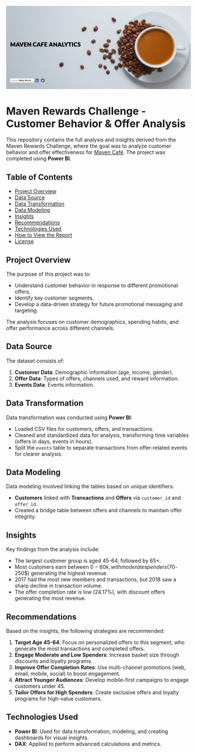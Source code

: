 ![Maven Café Homepage](https://github.com/IkhlasAhmad1998/Power-Bi-Projects/blob/c8a37249e720d9dd729a8949be988c9271b37e38/Maven%20Cafe%20Challenge/images/hompage-with-details.jpg)

# Maven Rewards Challenge - Customer Behavior & Offer Analysis

This repository contains the full analysis and insights derived from the Maven Rewards Challenge, where the goal was to analyze customer behavior and offer effectiveness for [Maven Café](https://mavenanalytics.io/challenges/maven-rewards-challenge/404c6060-60eb-400f-9bce-c3b9f97e9d5a). The project was completed using **Power BI**.

## Table of Contents
- [Project Overview](#project-overview)
- [Data Source](#data-source)
- [Data Transformation](#data-transformation)
- [Data Modeling](#data-modeling)
- [Insights](#insights)
- [Recommendations](#recommendations)
- [Technologies Used](#technologies-used)
- [How to View the Report](#how-to-view-the-report)
- [License](#license)

## Project Overview
The purpose of this project was to:
- Understand customer behavior in response to different promotional offers.
- Identify key customer segments.
- Develop a data-driven strategy for future promotional messaging and targeting.

The analysis focuses on customer demographics, spending habits, and offer performance across different channels.

## Data Source
The dataset consists of:
1. **Customer Data**: Demographic information (age, income, gender).
2. **Offer Data**: Types of offers, channels used, and reward information.
3. **Events Data**: Events information.

## Data Transformation
Data transformation was conducted using **Power BI**:
- Loaded CSV files for customers, offers, and transactions.
- Cleaned and standardized data for analysis, transforming time variables (offers in days, events in hours).
- Split the `events` table to separate transactions from offer-related events for clearer analysis.

## Data Modeling
Data modeling involved linking the tables based on unique identifiers:
- **Customers** linked with **Transactions** and **Offers** via `customer_id` and `offer_id`.
- Created a bridge table between offers and channels to maintain offer integrity.

## Insights
Key findings from the analysis include:
- The largest customer group is aged 45-64, followed by 65+.
- Most customers earn between $0-60k, with moderate spenders (70$-250$) generating the highest revenue.
- 2017 had the most new members and transactions, but 2018 saw a sharp decline in transaction volume.
- The offer completion rate is low (24.17%), with discount offers generating the most revenue.

## Recommendations
Based on the insights, the following strategies are recommended:
1. **Target Age 45-64**: Focus on personalized offers to this segment, who generate the most transactions and completed offers.
2. **Engage Moderate and Low Spenders**: Increase basket size through discounts and loyalty programs.
3. **Improve Offer Completion Rates**: Use multi-channel promotions (web, email, mobile, social) to boost engagement.
4. **Attract Younger Audiences**: Develop mobile-first campaigns to engage customers under 45.
5. **Tailor Offers for High Spenders**: Create exclusive offers and loyalty programs for high-value customers.

## Technologies Used
- **Power BI**: Used for data transformation, modeling, and creating dashboards for visual insights.
- **DAX**: Applied to perform advanced calculations and metrics.
